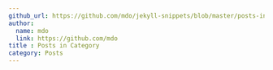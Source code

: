 ```yaml
---
github_url: https://github.com/mdo/jekyll-snippets/blob/master/posts-in-category.html
author:
  name: mdo
  link: https://github.com/mdo
title : Posts in Category
category: Posts
---
```

